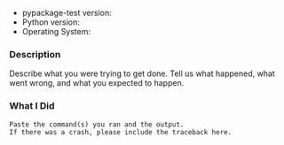 * pypackage-test version:
* Python version:
* Operating System:

### Description

Describe what you were trying to get done.
Tell us what happened, what went wrong, and what you expected to happen.

### What I Did

```
Paste the command(s) you ran and the output.
If there was a crash, please include the traceback here.
```
